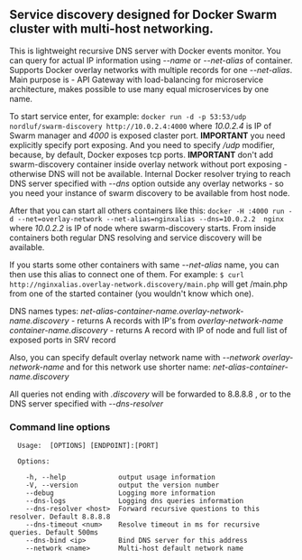 ## Service discovery designed for Docker Swarm cluster with multi-host networking.

This is lightweight recursive DNS server with Docker events monitor. You can query for actual IP information using _--name_ or _--net-alias_ of container. Supports Docker overlay networks with multiple records for one _--net-alias_.  Main purpose is - API Gateway with load-balancing for microservice architecture, makes possible to use many equal microservices by one name. 

To start service enter, for example: `docker run -d -p 53:53/udp nordluf/swarm-discovery http://10.0.2.4:4000`  where _10.0.2.4_ is IP of Swarm manager and _4000_ is exposed claster port. 
**IMPORTANT**  you need explicitly specify port exposing. And you need to specify _/udp_ modifier, because, by default, Docker exposes tcp ports. 
**IMPORTANT** don't add swarm-discovery container inside overlay network without port exposing - otherwise DNS will not be available. Internal Docker resolver trying to reach DNS server specified with _--dns_ option outside any overlay networks - so you need your instance of swarm discovery to be available from host node. 

After that you can start all others containers like this: `docker -H :4000 run -d --net=overlay-network --net-alias=nginxalias --dns=10.0.2.2  nginx` where _10.0.2.2_ is IP of node where swarm-discovery starts. From inside containers both regular DNS resolving and service discovery will be available.

If you starts some other containers with same _--net-alias_ name, you can then use this alias to connect one of them. For example: `$ curl http://nginxalias.overlay-network.discovery/main.php` will get /main.php from one of the started container (you wouldn't know which one).

DNS names types:
_net-alias-container-name.overlay-network-name.discovery_ - returns A records with IP's from _overlay-network-name_ 
_container-name.discovery_ - returns A record with IP of node and full list of exposed ports in SRV record 

Also, you can specify default overlay network name with _--network overlay-network-name_ and for this network use shorter name: _net-alias-container-name.discovery_

All queries not ending with _.discovery_ will be forwarded to 8.8.8.8 , or to the DNS server specified with _--dns-resolver_

### Command line options
```
  Usage:  [OPTIONS] [ENDPOINT]:[PORT]

  Options:

    -h, --help             output usage information
    -V, --version          output the version number
    --debug                Logging more information
    --dns-logs             Logging dns queries information
    --dns-resolver <host>  Forward recursive questions to this resolver. Default 8.8.8.8
    --dns-timeout <num>    Resolve timeout in ms for recursive queries. Default 500ms
    --dns-bind <ip>        Bind DNS server for this address
    --network <name>       Multi-host default network name
```
